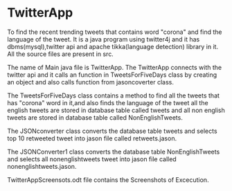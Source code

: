 # TwitterApp
To find the recent trending tweets that contains word "corona" and find the language of the tweet.
It is a java program using twitter4j and it has dbms(mysql),twitter api and apache tikka(language detection) library in it.
All the source files are present in src.

The name of Main java file is TwitterApp.
The TwitterApp connects with the twitter api and it calls an function in TweetsForFiveDays class by creating an object and also calls function from jasoncoverter class.

The TweetsForFiveDays class contains a method to find all the tweets that has "corona" word in it,and also 
finds the language of the tweet all the english tweets are stored in database table called tweets and all non english tweets are stored in database table called NonEnglishTweets.

The JSONconverter class converts the database table tweets and selects top 10 retweeted tweet into jason file called retweets.jason.

The JSONConverter1 class converts the database table NonEnglishTweets and selects all nonenglishtweets tweet into jason file called nonenglishtweets.jason.

TwitterAppScreensots.odt file contains the Screenshots of Excecution.
